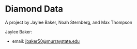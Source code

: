 # Diamond Data
A project by Jaylee Baker, Noah Sternberg, and Max Thompson

Jaylee Baker:
- email: jbaker50@murraystate.edu
